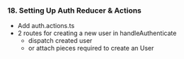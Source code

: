 
### 18. Setting Up Auth Reducer & Actions

* Add auth.actions.ts
* 2 routes for creating a new user in handleAuthenticate
  * dispatch created user
  * or attach pieces required to create an User